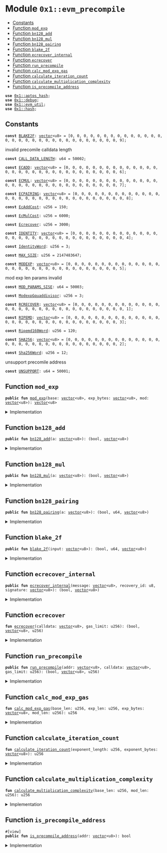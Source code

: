 
<a id="0x1_evm_precompile"></a>

# Module `0x1::evm_precompile`



-  [Constants](#@Constants_0)
-  [Function `mod_exp`](#0x1_evm_precompile_mod_exp)
-  [Function `bn128_add`](#0x1_evm_precompile_bn128_add)
-  [Function `bn128_mul`](#0x1_evm_precompile_bn128_mul)
-  [Function `bn128_pairing`](#0x1_evm_precompile_bn128_pairing)
-  [Function `blake_2f`](#0x1_evm_precompile_blake_2f)
-  [Function `ecrecover_internal`](#0x1_evm_precompile_ecrecover_internal)
-  [Function `ecrecover`](#0x1_evm_precompile_ecrecover)
-  [Function `run_precompile`](#0x1_evm_precompile_run_precompile)
-  [Function `calc_mod_exp_gas`](#0x1_evm_precompile_calc_mod_exp_gas)
-  [Function `calculate_iteration_count`](#0x1_evm_precompile_calculate_iteration_count)
-  [Function `calculate_multiplication_complexity`](#0x1_evm_precompile_calculate_multiplication_complexity)
-  [Function `is_precompile_address`](#0x1_evm_precompile_is_precompile_address)


<pre><code><b>use</b> <a href="../../aptos-stdlib/../move-stdlib/doc/hash.md#0x1_aptos_hash">0x1::aptos_hash</a>;
<b>use</b> <a href="../../aptos-stdlib/doc/debug.md#0x1_debug">0x1::debug</a>;
<b>use</b> <a href="util.md#0x1_evm_util">0x1::evm_util</a>;
<b>use</b> <a href="../../aptos-stdlib/../move-stdlib/doc/hash.md#0x1_hash">0x1::hash</a>;
</code></pre>



<a id="@Constants_0"></a>

## Constants


<a id="0x1_evm_precompile_BLAKE2F"></a>



<pre><code><b>const</b> <a href="precompile.md#0x1_evm_precompile_BLAKE2F">BLAKE2F</a>: <a href="../../aptos-stdlib/../move-stdlib/doc/vector.md#0x1_vector">vector</a>&lt;u8&gt; = [0, 0, 0, 0, 0, 0, 0, 0, 0, 0, 0, 0, 0, 0, 0, 0, 0, 0, 0, 0, 0, 0, 0, 0, 0, 0, 0, 0, 0, 0, 0, 9];
</code></pre>



<a id="0x1_evm_precompile_CALL_DATA_LENGTH"></a>

invalid precomile calldata length


<pre><code><b>const</b> <a href="precompile.md#0x1_evm_precompile_CALL_DATA_LENGTH">CALL_DATA_LENGTH</a>: u64 = 50002;
</code></pre>



<a id="0x1_evm_precompile_ECADD"></a>



<pre><code><b>const</b> <a href="precompile.md#0x1_evm_precompile_ECADD">ECADD</a>: <a href="../../aptos-stdlib/../move-stdlib/doc/vector.md#0x1_vector">vector</a>&lt;u8&gt; = [0, 0, 0, 0, 0, 0, 0, 0, 0, 0, 0, 0, 0, 0, 0, 0, 0, 0, 0, 0, 0, 0, 0, 0, 0, 0, 0, 0, 0, 0, 0, 6];
</code></pre>



<a id="0x1_evm_precompile_ECMUL"></a>



<pre><code><b>const</b> <a href="precompile.md#0x1_evm_precompile_ECMUL">ECMUL</a>: <a href="../../aptos-stdlib/../move-stdlib/doc/vector.md#0x1_vector">vector</a>&lt;u8&gt; = [0, 0, 0, 0, 0, 0, 0, 0, 0, 0, 0, 0, 0, 0, 0, 0, 0, 0, 0, 0, 0, 0, 0, 0, 0, 0, 0, 0, 0, 0, 0, 7];
</code></pre>



<a id="0x1_evm_precompile_ECPAIRING"></a>



<pre><code><b>const</b> <a href="precompile.md#0x1_evm_precompile_ECPAIRING">ECPAIRING</a>: <a href="../../aptos-stdlib/../move-stdlib/doc/vector.md#0x1_vector">vector</a>&lt;u8&gt; = [0, 0, 0, 0, 0, 0, 0, 0, 0, 0, 0, 0, 0, 0, 0, 0, 0, 0, 0, 0, 0, 0, 0, 0, 0, 0, 0, 0, 0, 0, 0, 8];
</code></pre>



<a id="0x1_evm_precompile_EcAddCost"></a>



<pre><code><b>const</b> <a href="precompile.md#0x1_evm_precompile_EcAddCost">EcAddCost</a>: u256 = 150;
</code></pre>



<a id="0x1_evm_precompile_EcMulCost"></a>



<pre><code><b>const</b> <a href="precompile.md#0x1_evm_precompile_EcMulCost">EcMulCost</a>: u256 = 6000;
</code></pre>



<a id="0x1_evm_precompile_Ecrecover"></a>



<pre><code><b>const</b> <a href="precompile.md#0x1_evm_precompile_Ecrecover">Ecrecover</a>: u256 = 3000;
</code></pre>



<a id="0x1_evm_precompile_IDENTITY"></a>



<pre><code><b>const</b> <a href="precompile.md#0x1_evm_precompile_IDENTITY">IDENTITY</a>: <a href="../../aptos-stdlib/../move-stdlib/doc/vector.md#0x1_vector">vector</a>&lt;u8&gt; = [0, 0, 0, 0, 0, 0, 0, 0, 0, 0, 0, 0, 0, 0, 0, 0, 0, 0, 0, 0, 0, 0, 0, 0, 0, 0, 0, 0, 0, 0, 0, 4];
</code></pre>



<a id="0x1_evm_precompile_IdentityWord"></a>



<pre><code><b>const</b> <a href="precompile.md#0x1_evm_precompile_IdentityWord">IdentityWord</a>: u256 = 3;
</code></pre>



<a id="0x1_evm_precompile_MAX_SIZE"></a>



<pre><code><b>const</b> <a href="precompile.md#0x1_evm_precompile_MAX_SIZE">MAX_SIZE</a>: u256 = 2147483647;
</code></pre>



<a id="0x1_evm_precompile_MODEXP"></a>



<pre><code><b>const</b> <a href="precompile.md#0x1_evm_precompile_MODEXP">MODEXP</a>: <a href="../../aptos-stdlib/../move-stdlib/doc/vector.md#0x1_vector">vector</a>&lt;u8&gt; = [0, 0, 0, 0, 0, 0, 0, 0, 0, 0, 0, 0, 0, 0, 0, 0, 0, 0, 0, 0, 0, 0, 0, 0, 0, 0, 0, 0, 0, 0, 0, 5];
</code></pre>



<a id="0x1_evm_precompile_MOD_PARAMS_SISE"></a>

mod exp len params invalid


<pre><code><b>const</b> <a href="precompile.md#0x1_evm_precompile_MOD_PARAMS_SISE">MOD_PARAMS_SISE</a>: u64 = 50003;
</code></pre>



<a id="0x1_evm_precompile_ModexpGquaddivisor"></a>



<pre><code><b>const</b> <a href="precompile.md#0x1_evm_precompile_ModexpGquaddivisor">ModexpGquaddivisor</a>: u256 = 3;
</code></pre>



<a id="0x1_evm_precompile_RCRECOVER"></a>



<pre><code><b>const</b> <a href="precompile.md#0x1_evm_precompile_RCRECOVER">RCRECOVER</a>: <a href="../../aptos-stdlib/../move-stdlib/doc/vector.md#0x1_vector">vector</a>&lt;u8&gt; = [0, 0, 0, 0, 0, 0, 0, 0, 0, 0, 0, 0, 0, 0, 0, 0, 0, 0, 0, 0, 0, 0, 0, 0, 0, 0, 0, 0, 0, 0, 0, 1];
</code></pre>



<a id="0x1_evm_precompile_RIPEMD"></a>



<pre><code><b>const</b> <a href="precompile.md#0x1_evm_precompile_RIPEMD">RIPEMD</a>: <a href="../../aptos-stdlib/../move-stdlib/doc/vector.md#0x1_vector">vector</a>&lt;u8&gt; = [0, 0, 0, 0, 0, 0, 0, 0, 0, 0, 0, 0, 0, 0, 0, 0, 0, 0, 0, 0, 0, 0, 0, 0, 0, 0, 0, 0, 0, 0, 0, 3];
</code></pre>



<a id="0x1_evm_precompile_Ripemd160Word"></a>



<pre><code><b>const</b> <a href="precompile.md#0x1_evm_precompile_Ripemd160Word">Ripemd160Word</a>: u256 = 120;
</code></pre>



<a id="0x1_evm_precompile_SHA256"></a>



<pre><code><b>const</b> <a href="precompile.md#0x1_evm_precompile_SHA256">SHA256</a>: <a href="../../aptos-stdlib/../move-stdlib/doc/vector.md#0x1_vector">vector</a>&lt;u8&gt; = [0, 0, 0, 0, 0, 0, 0, 0, 0, 0, 0, 0, 0, 0, 0, 0, 0, 0, 0, 0, 0, 0, 0, 0, 0, 0, 0, 0, 0, 0, 0, 2];
</code></pre>



<a id="0x1_evm_precompile_Sha256Word"></a>



<pre><code><b>const</b> <a href="precompile.md#0x1_evm_precompile_Sha256Word">Sha256Word</a>: u256 = 12;
</code></pre>



<a id="0x1_evm_precompile_UNSUPPORT"></a>

unsupport precomile address


<pre><code><b>const</b> <a href="precompile.md#0x1_evm_precompile_UNSUPPORT">UNSUPPORT</a>: u64 = 50001;
</code></pre>



<a id="0x1_evm_precompile_mod_exp"></a>

## Function `mod_exp`



<pre><code><b>public</b> <b>fun</b> <a href="precompile.md#0x1_evm_precompile_mod_exp">mod_exp</a>(base: <a href="../../aptos-stdlib/../move-stdlib/doc/vector.md#0x1_vector">vector</a>&lt;u8&gt;, exp_bytes: <a href="../../aptos-stdlib/../move-stdlib/doc/vector.md#0x1_vector">vector</a>&lt;u8&gt;, mod: <a href="../../aptos-stdlib/../move-stdlib/doc/vector.md#0x1_vector">vector</a>&lt;u8&gt;): <a href="../../aptos-stdlib/../move-stdlib/doc/vector.md#0x1_vector">vector</a>&lt;u8&gt;
</code></pre>



<details>
<summary>Implementation</summary>


<pre><code><b>public</b> <b>native</b> <b>fun</b> <a href="precompile.md#0x1_evm_precompile_mod_exp">mod_exp</a>(base: <a href="../../aptos-stdlib/../move-stdlib/doc/vector.md#0x1_vector">vector</a>&lt;u8&gt;, exp_bytes: <a href="../../aptos-stdlib/../move-stdlib/doc/vector.md#0x1_vector">vector</a>&lt;u8&gt;, mod: <a href="../../aptos-stdlib/../move-stdlib/doc/vector.md#0x1_vector">vector</a>&lt;u8&gt;): <a href="../../aptos-stdlib/../move-stdlib/doc/vector.md#0x1_vector">vector</a>&lt;u8&gt;;
</code></pre>



</details>

<a id="0x1_evm_precompile_bn128_add"></a>

## Function `bn128_add`



<pre><code><b>public</b> <b>fun</b> <a href="precompile.md#0x1_evm_precompile_bn128_add">bn128_add</a>(a: <a href="../../aptos-stdlib/../move-stdlib/doc/vector.md#0x1_vector">vector</a>&lt;u8&gt;): (bool, <a href="../../aptos-stdlib/../move-stdlib/doc/vector.md#0x1_vector">vector</a>&lt;u8&gt;)
</code></pre>



<details>
<summary>Implementation</summary>


<pre><code><b>public</b> <b>native</b> <b>fun</b> <a href="precompile.md#0x1_evm_precompile_bn128_add">bn128_add</a>(a: <a href="../../aptos-stdlib/../move-stdlib/doc/vector.md#0x1_vector">vector</a>&lt;u8&gt;): (bool, <a href="../../aptos-stdlib/../move-stdlib/doc/vector.md#0x1_vector">vector</a>&lt;u8&gt;);
</code></pre>



</details>

<a id="0x1_evm_precompile_bn128_mul"></a>

## Function `bn128_mul`



<pre><code><b>public</b> <b>fun</b> <a href="precompile.md#0x1_evm_precompile_bn128_mul">bn128_mul</a>(a: <a href="../../aptos-stdlib/../move-stdlib/doc/vector.md#0x1_vector">vector</a>&lt;u8&gt;): (bool, <a href="../../aptos-stdlib/../move-stdlib/doc/vector.md#0x1_vector">vector</a>&lt;u8&gt;)
</code></pre>



<details>
<summary>Implementation</summary>


<pre><code><b>public</b> <b>native</b> <b>fun</b> <a href="precompile.md#0x1_evm_precompile_bn128_mul">bn128_mul</a>(a: <a href="../../aptos-stdlib/../move-stdlib/doc/vector.md#0x1_vector">vector</a>&lt;u8&gt;): (bool, <a href="../../aptos-stdlib/../move-stdlib/doc/vector.md#0x1_vector">vector</a>&lt;u8&gt;);
</code></pre>



</details>

<a id="0x1_evm_precompile_bn128_pairing"></a>

## Function `bn128_pairing`



<pre><code><b>public</b> <b>fun</b> <a href="precompile.md#0x1_evm_precompile_bn128_pairing">bn128_pairing</a>(a: <a href="../../aptos-stdlib/../move-stdlib/doc/vector.md#0x1_vector">vector</a>&lt;u8&gt;): (bool, u64, <a href="../../aptos-stdlib/../move-stdlib/doc/vector.md#0x1_vector">vector</a>&lt;u8&gt;)
</code></pre>



<details>
<summary>Implementation</summary>


<pre><code><b>public</b> <b>native</b> <b>fun</b> <a href="precompile.md#0x1_evm_precompile_bn128_pairing">bn128_pairing</a>(a: <a href="../../aptos-stdlib/../move-stdlib/doc/vector.md#0x1_vector">vector</a>&lt;u8&gt;): (bool, u64, <a href="../../aptos-stdlib/../move-stdlib/doc/vector.md#0x1_vector">vector</a>&lt;u8&gt;);
</code></pre>



</details>

<a id="0x1_evm_precompile_blake_2f"></a>

## Function `blake_2f`



<pre><code><b>public</b> <b>fun</b> <a href="precompile.md#0x1_evm_precompile_blake_2f">blake_2f</a>(input: <a href="../../aptos-stdlib/../move-stdlib/doc/vector.md#0x1_vector">vector</a>&lt;u8&gt;): (bool, u64, <a href="../../aptos-stdlib/../move-stdlib/doc/vector.md#0x1_vector">vector</a>&lt;u8&gt;)
</code></pre>



<details>
<summary>Implementation</summary>


<pre><code><b>public</b> <b>native</b> <b>fun</b> <a href="precompile.md#0x1_evm_precompile_blake_2f">blake_2f</a>(input: <a href="../../aptos-stdlib/../move-stdlib/doc/vector.md#0x1_vector">vector</a>&lt;u8&gt;): (bool, u64, <a href="../../aptos-stdlib/../move-stdlib/doc/vector.md#0x1_vector">vector</a>&lt;u8&gt;);
</code></pre>



</details>

<a id="0x1_evm_precompile_ecrecover_internal"></a>

## Function `ecrecover_internal`



<pre><code><b>public</b> <b>fun</b> <a href="precompile.md#0x1_evm_precompile_ecrecover_internal">ecrecover_internal</a>(message: <a href="../../aptos-stdlib/../move-stdlib/doc/vector.md#0x1_vector">vector</a>&lt;u8&gt;, recovery_id: u8, signature: <a href="../../aptos-stdlib/../move-stdlib/doc/vector.md#0x1_vector">vector</a>&lt;u8&gt;): (bool, <a href="../../aptos-stdlib/../move-stdlib/doc/vector.md#0x1_vector">vector</a>&lt;u8&gt;)
</code></pre>



<details>
<summary>Implementation</summary>


<pre><code><b>public</b> <b>native</b> <b>fun</b> <a href="precompile.md#0x1_evm_precompile_ecrecover_internal">ecrecover_internal</a>(message: <a href="../../aptos-stdlib/../move-stdlib/doc/vector.md#0x1_vector">vector</a>&lt;u8&gt;,
                                     recovery_id: u8,
                                     signature: <a href="../../aptos-stdlib/../move-stdlib/doc/vector.md#0x1_vector">vector</a>&lt;u8&gt;): (bool, <a href="../../aptos-stdlib/../move-stdlib/doc/vector.md#0x1_vector">vector</a>&lt;u8&gt;);
</code></pre>



</details>

<a id="0x1_evm_precompile_ecrecover"></a>

## Function `ecrecover`



<pre><code><b>fun</b> <a href="precompile.md#0x1_evm_precompile_ecrecover">ecrecover</a>(calldata: <a href="../../aptos-stdlib/../move-stdlib/doc/vector.md#0x1_vector">vector</a>&lt;u8&gt;, gas_limit: u256): (bool, <a href="../../aptos-stdlib/../move-stdlib/doc/vector.md#0x1_vector">vector</a>&lt;u8&gt;, u256)
</code></pre>



<details>
<summary>Implementation</summary>


<pre><code><b>fun</b> <a href="precompile.md#0x1_evm_precompile_ecrecover">ecrecover</a>(calldata: <a href="../../aptos-stdlib/../move-stdlib/doc/vector.md#0x1_vector">vector</a>&lt;u8&gt;, gas_limit: u256): (bool, <a href="../../aptos-stdlib/../move-stdlib/doc/vector.md#0x1_vector">vector</a>&lt;u8&gt;, u256) {
    <b>let</b> message_hash = vector_slice(calldata, 0, 32);
    <b>let</b> v = to_u256(vector_slice(calldata, 32, 32));
    <a href="../../aptos-stdlib/doc/debug.md#0x1_debug_print">debug::print</a>(&v);
    <b>if</b>(v != 27 && v != 28) {
        <b>return</b> (<b>true</b>, x"", <a href="precompile.md#0x1_evm_precompile_Ecrecover">Ecrecover</a>)
    };
    <b>let</b> recovery_id = <b>if</b>(v == 27) 0 <b>else</b> 1;
    <b>let</b> (success, pk_recover) = <a href="precompile.md#0x1_evm_precompile_ecrecover_internal">ecrecover_internal</a>(message_hash, recovery_id, vector_slice(calldata, 64, 64));
    <b>if</b>(!success) {
        <b>return</b> (<b>true</b>, x"", <a href="precompile.md#0x1_evm_precompile_Ecrecover">Ecrecover</a>)
    };
    <b>let</b> pk = keccak256(pk_recover);
    <b>if</b>(<a href="precompile.md#0x1_evm_precompile_Ecrecover">Ecrecover</a> &gt; gas_limit) {
        (<b>false</b>, x"", gas_limit)
    } <b>else</b> {
        (<b>true</b>, to_32bit(vector_slice(pk, 12, 20)), <a href="precompile.md#0x1_evm_precompile_Ecrecover">Ecrecover</a>)
    }
}
</code></pre>



</details>

<a id="0x1_evm_precompile_run_precompile"></a>

## Function `run_precompile`



<pre><code><b>public</b> <b>fun</b> <a href="precompile.md#0x1_evm_precompile_run_precompile">run_precompile</a>(addr: <a href="../../aptos-stdlib/../move-stdlib/doc/vector.md#0x1_vector">vector</a>&lt;u8&gt;, calldata: <a href="../../aptos-stdlib/../move-stdlib/doc/vector.md#0x1_vector">vector</a>&lt;u8&gt;, gas_limit: u256): (bool, <a href="../../aptos-stdlib/../move-stdlib/doc/vector.md#0x1_vector">vector</a>&lt;u8&gt;, u256)
</code></pre>



<details>
<summary>Implementation</summary>


<pre><code><b>public</b> <b>fun</b> <a href="precompile.md#0x1_evm_precompile_run_precompile">run_precompile</a>(addr: <a href="../../aptos-stdlib/../move-stdlib/doc/vector.md#0x1_vector">vector</a>&lt;u8&gt;, calldata: <a href="../../aptos-stdlib/../move-stdlib/doc/vector.md#0x1_vector">vector</a>&lt;u8&gt;, gas_limit: u256): (bool, <a href="../../aptos-stdlib/../move-stdlib/doc/vector.md#0x1_vector">vector</a>&lt;u8&gt;, u256)  {
    <a href="../../aptos-stdlib/doc/debug.md#0x1_debug_print">debug::print</a>(&addr);
    <a href="../../aptos-stdlib/doc/debug.md#0x1_debug_print">debug::print</a>(&calldata);
    <b>if</b>(addr == <a href="precompile.md#0x1_evm_precompile_RCRECOVER">RCRECOVER</a>) {
        <a href="precompile.md#0x1_evm_precompile_ecrecover">ecrecover</a>(calldata, gas_limit)
    } <b>else</b> <b>if</b>(addr == <a href="precompile.md#0x1_evm_precompile_SHA256">SHA256</a>) {
        <b>let</b> word_count = get_word_count((<a href="../../aptos-stdlib/../move-stdlib/doc/vector.md#0x1_vector_length">vector::length</a>(&calldata) <b>as</b> u256));
        (<b>true</b>, sha2_256(calldata), <a href="precompile.md#0x1_evm_precompile_Sha256Word">Sha256Word</a> * word_count + 60)
    } <b>else</b> <b>if</b>(addr == <a href="precompile.md#0x1_evm_precompile_RIPEMD">RIPEMD</a>) {
        <b>let</b> word_count = get_word_count((<a href="../../aptos-stdlib/../move-stdlib/doc/vector.md#0x1_vector_length">vector::length</a>(&calldata) <b>as</b> u256));
        (<b>true</b>, to_32bit(ripemd160(calldata)), 600 + <a href="precompile.md#0x1_evm_precompile_Ripemd160Word">Ripemd160Word</a> * word_count)
    } <b>else</b> <b>if</b>(addr == <a href="precompile.md#0x1_evm_precompile_IDENTITY">IDENTITY</a>) {
        <b>let</b> word_count = get_word_count((<a href="../../aptos-stdlib/../move-stdlib/doc/vector.md#0x1_vector_length">vector::length</a>(&calldata) <b>as</b> u256));
        (<b>true</b>, calldata, 15 + <a href="precompile.md#0x1_evm_precompile_IdentityWord">IdentityWord</a> * word_count)
    } <b>else</b> <b>if</b>(addr == <a href="precompile.md#0x1_evm_precompile_MODEXP">MODEXP</a>) {
        <b>let</b> base_len = to_u256(vector_slice(calldata, 0, 32));
        <b>let</b> exp_len = to_u256(vector_slice(calldata, 32, 32));
        <b>let</b> mod_len = to_u256(vector_slice(calldata, 64, 32));

        <b>if</b>(base_len == 0 && mod_len == 0) {
            <b>return</b> (<b>true</b>, x"", 200)
        };

        <b>if</b>(base_len &gt; <a href="precompile.md#0x1_evm_precompile_MAX_SIZE">MAX_SIZE</a> || mod_len &gt; <a href="precompile.md#0x1_evm_precompile_MAX_SIZE">MAX_SIZE</a> || exp_len &gt; <a href="precompile.md#0x1_evm_precompile_MAX_SIZE">MAX_SIZE</a> || (base_len + mod_len + exp_len + 96) &gt; <a href="precompile.md#0x1_evm_precompile_MAX_SIZE">MAX_SIZE</a>) {
            <b>return</b> (<b>false</b>, x"", gas_limit)
        };
        <b>let</b> pos = 96;
        <b>let</b> base_bytes = vector_slice_u256(calldata, pos, base_len);
        pos = pos + base_len;
        <b>let</b> exp_bytes = vector_slice_u256(calldata, pos, exp_len);
        pos = pos + exp_len;
        <b>let</b> mod_bytes = vector_slice_u256(calldata, pos, mod_len);
        <b>let</b> gas = <a href="precompile.md#0x1_evm_precompile_calc_mod_exp_gas">calc_mod_exp_gas</a>(base_len, exp_len, exp_bytes, mod_len);

        <b>let</b> result = <a href="precompile.md#0x1_evm_precompile_mod_exp">mod_exp</a>(base_bytes, exp_bytes, mod_bytes);
        result = <b>if</b>(mod_len == 0) x"" <b>else</b> to_n_bit(result, (mod_len <b>as</b> u64));
        (<b>true</b>, result, gas)
    } <b>else</b> <b>if</b>(addr == <a href="precompile.md#0x1_evm_precompile_ECADD">ECADD</a>) {
        <b>let</b> (success, result) = <a href="precompile.md#0x1_evm_precompile_bn128_add">bn128_add</a>(calldata);
        <b>if</b>(success) (success, result, <a href="precompile.md#0x1_evm_precompile_EcAddCost">EcAddCost</a>) <b>else</b> (success, result, gas_limit)
    } <b>else</b> <b>if</b>(addr == <a href="precompile.md#0x1_evm_precompile_ECMUL">ECMUL</a>) {
        <b>let</b> (success, result) = <a href="precompile.md#0x1_evm_precompile_bn128_mul">bn128_mul</a>(calldata);
        <b>if</b>(success) (success, result, <a href="precompile.md#0x1_evm_precompile_EcMulCost">EcMulCost</a>) <b>else</b> (success, result, gas_limit)
    } <b>else</b> <b>if</b>(addr == <a href="precompile.md#0x1_evm_precompile_ECPAIRING">ECPAIRING</a>) {
        <b>let</b> (success, gas, result) = <a href="precompile.md#0x1_evm_precompile_bn128_pairing">bn128_pairing</a>(calldata);
        <b>if</b>(success) (success, result, (gas <b>as</b> u256)) <b>else</b> (success, result, gas_limit)
    } <b>else</b> <b>if</b>(addr == <a href="precompile.md#0x1_evm_precompile_BLAKE2F">BLAKE2F</a>) {
        <b>if</b>(<a href="../../aptos-stdlib/../move-stdlib/doc/vector.md#0x1_vector_length">vector::length</a>(&calldata) != 213) {
            <b>return</b> (<b>false</b>, x"", gas_limit)
        };
        <b>let</b> (success, gas_cost, result) = <a href="precompile.md#0x1_evm_precompile_blake_2f">blake_2f</a>(calldata);
        <a href="../../aptos-stdlib/doc/debug.md#0x1_debug_print">debug::print</a>(&<a href="../../aptos-stdlib/../move-stdlib/doc/vector.md#0x1_vector_length">vector::length</a>(&calldata));
        <a href="../../aptos-stdlib/doc/debug.md#0x1_debug_print">debug::print</a>(&result);
        <a href="../../aptos-stdlib/doc/debug.md#0x1_debug_print">debug::print</a>(&success);
        <a href="../../aptos-stdlib/doc/debug.md#0x1_debug_print">debug::print</a>(&gas_cost);
        <b>if</b>(!success) {
            <b>return</b> (<b>false</b>, x"", gas_limit)
        } <b>else</b> {
            <b>return</b> (<b>true</b>, result, (gas_cost <b>as</b> u256))
        }
    } <b>else</b> {
        (<b>false</b>, x"", gas_limit)
    }
}
</code></pre>



</details>

<a id="0x1_evm_precompile_calc_mod_exp_gas"></a>

## Function `calc_mod_exp_gas`



<pre><code><b>fun</b> <a href="precompile.md#0x1_evm_precompile_calc_mod_exp_gas">calc_mod_exp_gas</a>(base_len: u256, exp_len: u256, exp_bytes: <a href="../../aptos-stdlib/../move-stdlib/doc/vector.md#0x1_vector">vector</a>&lt;u8&gt;, mod_len: u256): u256
</code></pre>



<details>
<summary>Implementation</summary>


<pre><code><b>fun</b> <a href="precompile.md#0x1_evm_precompile_calc_mod_exp_gas">calc_mod_exp_gas</a>(base_len: u256, exp_len: u256, exp_bytes: <a href="../../aptos-stdlib/../move-stdlib/doc/vector.md#0x1_vector">vector</a>&lt;u8&gt;, mod_len: u256): u256 {
    <b>let</b> multiplication_complexity = <a href="precompile.md#0x1_evm_precompile_calculate_multiplication_complexity">calculate_multiplication_complexity</a>(base_len, mod_len);
    <b>let</b> iteration_count = <a href="precompile.md#0x1_evm_precompile_calculate_iteration_count">calculate_iteration_count</a>(exp_len, exp_bytes);
    <b>let</b> gas = multiplication_complexity * iteration_count / <a href="precompile.md#0x1_evm_precompile_ModexpGquaddivisor">ModexpGquaddivisor</a>;
    <b>if</b>(gas &lt; 200) {
        gas = 200;
    };

    gas
}
</code></pre>



</details>

<a id="0x1_evm_precompile_calculate_iteration_count"></a>

## Function `calculate_iteration_count`



<pre><code><b>fun</b> <a href="precompile.md#0x1_evm_precompile_calculate_iteration_count">calculate_iteration_count</a>(exponent_length: u256, exponent_bytes: <a href="../../aptos-stdlib/../move-stdlib/doc/vector.md#0x1_vector">vector</a>&lt;u8&gt;): u256
</code></pre>



<details>
<summary>Implementation</summary>


<pre><code><b>fun</b> <a href="precompile.md#0x1_evm_precompile_calculate_iteration_count">calculate_iteration_count</a>(exponent_length: u256, exponent_bytes: <a href="../../aptos-stdlib/../move-stdlib/doc/vector.md#0x1_vector">vector</a>&lt;u8&gt;): u256 {
    <b>let</b> bit_length = bit_length(exponent_bytes);
    <b>let</b> iteration_count = 0;
    <b>if</b>(exponent_length &lt;= 32 && bit_length == 0) {
        iteration_count = 0;
    } <b>else</b> <b>if</b>(exponent_length &lt;= 32) {
        iteration_count = bit_length - 1;
    } <b>else</b> <b>if</b>(exponent_length &gt; 32) {
        <b>let</b> last_32_bit = vector_slice_u256(exponent_bytes, exponent_length - 32, 32);
        iteration_count = (8 * (exponent_length - 32)) + (bit_length(last_32_bit) - 1)
    };

    <b>if</b>(iteration_count == 0) 1 <b>else</b> iteration_count
}
</code></pre>



</details>

<a id="0x1_evm_precompile_calculate_multiplication_complexity"></a>

## Function `calculate_multiplication_complexity`



<pre><code><b>fun</b> <a href="precompile.md#0x1_evm_precompile_calculate_multiplication_complexity">calculate_multiplication_complexity</a>(base_len: u256, mod_len: u256): u256
</code></pre>



<details>
<summary>Implementation</summary>


<pre><code><b>fun</b> <a href="precompile.md#0x1_evm_precompile_calculate_multiplication_complexity">calculate_multiplication_complexity</a>(base_len: u256, mod_len: u256): u256 {
    <b>let</b> max_length = <b>if</b>(base_len &gt; mod_len) base_len <b>else</b> mod_len;
    <b>let</b> words = max_length / 8;
    <b>if</b>(max_length % 8 != 0) {
        words = words + 1;
    };
    words * words
}
</code></pre>



</details>

<a id="0x1_evm_precompile_is_precompile_address"></a>

## Function `is_precompile_address`



<pre><code>#[view]
<b>public</b> <b>fun</b> <a href="precompile.md#0x1_evm_precompile_is_precompile_address">is_precompile_address</a>(addr: <a href="../../aptos-stdlib/../move-stdlib/doc/vector.md#0x1_vector">vector</a>&lt;u8&gt;): bool
</code></pre>



<details>
<summary>Implementation</summary>


<pre><code><b>public</b> <b>fun</b> <a href="precompile.md#0x1_evm_precompile_is_precompile_address">is_precompile_address</a>(addr: <a href="../../aptos-stdlib/../move-stdlib/doc/vector.md#0x1_vector">vector</a>&lt;u8&gt;): bool {
    <b>let</b> num = to_u256(addr);
    num &gt;= 0x01 && num &lt;= 0x0a
}
</code></pre>



</details>


[move-book]: https://aptos.dev/move/book/SUMMARY
